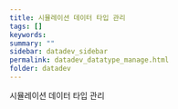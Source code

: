 ```yaml
---
title: 시뮬레이션 데이터 타입 관리
tags: []
keywords:
summary: ""
sidebar: datadev_sidebar
permalink: datadev_datatype_manage.html
folder: datadev
---
```


시뮬레이션 데이터 타입 관리